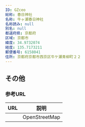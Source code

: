 ```yaml
---
ID: GZceo
総称: 春日神社
名称: 牛ヶ瀬春日神社
名称読み: null
別名: null
都道府県: 京都府
区域: 京都市
緯度: 34.9732074
経度: 135.7173211
郵便番号: 6158041
住所: 京都府京都市西京区牛ケ瀬青柳町２２
---
```


## その他

### 参考URL

| URL | 説明          |
| --- | ------------- |
|     | OpenStreetMap |
